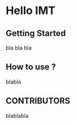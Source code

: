 # Hello IMT

## Getting Started

bla bla bla

## How to use ?

blabla 

## CONTRIBUTORS

blablabla 
